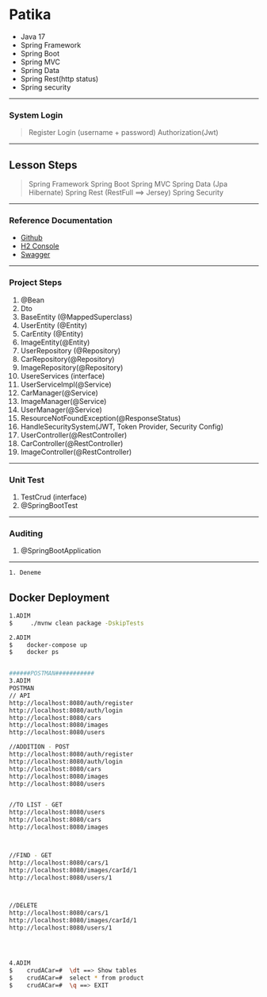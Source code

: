 # Patika
- Java 17
- Spring Framework
- Spring Boot
- Spring MVC
- Spring Data
- Spring Rest(http status)
- Spring security
 
---

### System Login
> Register
> Login (username + password)
> Authorization(Jwt)
 
---

## Lesson Steps
> Spring Framework
> Spring Boot
> Spring MVC
> Spring Data (Jpa Hibernate)
> Spring Rest (RestFull ==> Jersey)
> Spring Security

---

### Reference Documentation
* [Github](https://github.com/m1erla)
* [H2 Console](http://localhost:8080/h2-console/l)
* [Swagger](http://localhost:8080/swagger-ui/index.html#/)
 
---

### Project Steps
1. @Bean 
2. Dto
3. BaseEntity (@MappedSuperclass)
4. UserEntity (@Entity)
5. CarEntity (@Entity)
6. ImageEntity(@Entity)
7. UserRepository (@Repository)
8. CarRepository(@Repository)
9. ImageRepository(@Repository)
10. UsereServices (interface)
11. UserServiceImpl(@Service)
12. CarManager(@Service)
13. ImageManager(@Service)
14. UserManager(@Service)
15. ResourceNotFoundException(@ResponseStatus)
16. HandleSecuritySystem(JWT, Token Provider, Security Config)
17. UserController(@RestController)
18. CarController(@RestController)
19. ImageController(@RestController)

---

### Unit Test
1. TestCrud (interface)
2. @SpringBootTest

---

### Auditing
1. @SpringBootApplication


---
```sh 
1. Deneme

```



## Docker Deployment
```sh
1.ADIM
$     ./mvnw clean package -DskipTests

2.ADIM
$    docker-compose up
$    docker ps


######POSTMAN###########
3.ADIM
POSTMAN
// API
http://localhost:8080/auth/register
http://localhost:8080/auth/login
http://localhost:8080/cars
http://localhost:8080/images
http://localhost:8080/users

//ADDITION - POST
http://localhost:8080/auth/register
http://localhost:8080/auth/login
http://localhost:8080/cars
http://localhost:8080/images
http://localhost:8080/users


//TO LIST - GET
http://localhost:8080/users
http://localhost:8080/cars
http://localhost:8080/images



//FIND - GET
http://localhost:8080/cars/1
http://localhost:8080/images/carId/1
http://localhost:8080/users/1



//DELETE
http://localhost:8080/cars/1
http://localhost:8080/images/carId/1
http://localhost:8080/users/1




4.ADIM
$    crudACar=#  \dt ==> Show tables
$    crudACar=#  select * from product
$    crudACar=#  \q ==> EXIT

```
